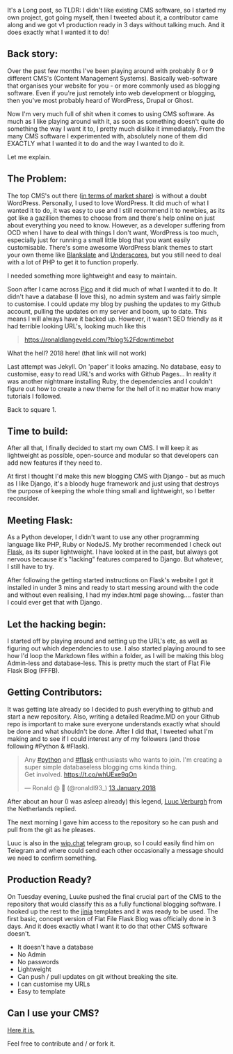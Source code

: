 <!-- VARS
##title: Building an Open Source project from problem to production ready in 3 Days ./title
##author: Ronald ./author
##date: 2018/01/18 ./date
##slug: building-open-source-flask-blog ./slug
./VARS -->

It's a Long post, so TLDR:
I didn't like existing CMS software, so I started my own project, got going myself, then I tweeted about it, a contributor came along and we got v1 production ready in 3 days without talking much. And it does exactly what I wanted it to do!

## Back story:

Over the past few months I've been playing around with probably 8 or 9 different CMS's (Content Management Systems). Basically web-software that organises your website for you - or more commonly used as blogging software. Even if you're just remotely into web development or blogging, then you've most probably heard of WordPress, Drupal or Ghost. 

Now I'm very much full of shit when it comes to using CMS software. As much as I like playing around with it, as soon as something doesn't quite do something the way I want it to, I pretty much dislike it immediately. From the many CMS software I experimented with, absolutely none of them did EXACTLY what I wanted it to do and the way I wanted to do it.

Let me explain.

## The Problem:

The top CMS's out there ([in terms of market share](https://websitesetup.org/popular-cms/)) is without a doubt WordPress. Personally, I used to love WordPress. It did much of what I wanted it to do, it was easy to use and I still recommend it to newbies, as its got like a gazillion themes to choose from and there's help online on just about everything you need to know. However, as a developer suffering from OCD when I have to deal with things I don't want, WordPress is too much, especially just for running a small little blog that you want easily customisable. There's some awesome WordPress blank themes to start your own theme like [Blankslate](https://wordpress.org/themes/blankslate/) and [Underscores](https://underscores.me/), but you still need to deal with a lot of PHP to get it to function properly.

I needed something more lightweight and easy to maintain. 

Soon after I came across [Pico](http://picocms.org/) and it did much of what I wanted it to do. It didn't have a database (I love this), no admin system and was fairly simple to customise. I could update my blog by pushing the updates to my Github account, pulling the updates on my server and boom, up to date. This means I will always have it backed up. However, it wasn't SEO friendly as it had terrible looking URL's, looking much like this 

> https://ronaldlangeveld.com/?blog%2Fdowntimebot

What the hell? 2018 here! (that link will not work)

Last attempt was Jekyll. On 'paper' it looks amazing. No database, easy to customise, easy to read URL's and works with Github Pages... In reality it was another nightmare installing Ruby, the dependencies and I couldn't figure out how to create a new theme for the hell of it no matter how many tutorials I followed.

Back to square 1. 

## Time to build:
After all that, I finally decided to start my own CMS. I will keep it as lightweight as possible, open-source and modular so that developers can add new features if they need to.

At first I thought I'd make this new blogging CMS with Django - but as much as I like Django, it's a bloody huge framework and just using that destroys the purpose of keeping the whole thing small and lightweight, so I better reconsider. 

## Meeting Flask:

As a Python developer, I didn't want to use any other programming language like PHP, Ruby or NodeJS. 
My brother recommended I check out [Flask](http://flask.pocoo.org/), as its super lightweight. I have looked at in the past, but always got nervous because it's "lacking" features compared to Django. But whatever, I still have to try.

After following the getting started instructions on Flask's website I got it installed in under 3 mins and ready to start messing around with the code and without even realising, I had my index.html page showing.... faster than I could ever get that with Django.

## Let the hacking begin:
I started off by playing around and setting up the URL's etc, as well as figuring out which dependencies to use. I also started playing around to see how I'd loop the Markdown files within a folder, as I will be making this blog Admin-less and database-less. This is pretty much the start of Flat File Flask Blog (FFFB).

## Getting Contributors:
It was getting late already so I decided to push everything to github and start a new repository. Also, writing a detailed Readme.MD on your Github repo is important to make sure everyone understands exactly what should be done and what shouldn't be done. After I did that, I tweeted what I'm making and to see if I could interest any of my followers (and those following #Python & #Flask).

<blockquote class="twitter-tweet" data-cards="hidden" data-lang="en-gb"><p lang="en" dir="ltr">Any <a href="https://twitter.com/hashtag/python?src=hash&amp;ref_src=twsrc%5Etfw">#python</a> and <a href="https://twitter.com/hashtag/flask?src=hash&amp;ref_src=twsrc%5Etfw">#flask</a> enthusiasts who wants to join. I&#39;m creating a super simple databaseless blogging cms kinda thing. <br>Get involved. <a href="https://t.co/whUExe9qOn">https://t.co/whUExe9qOn</a></p>&mdash; Ronald @ 🌴 (@ronaldl93_) <a href="https://twitter.com/ronaldl93_/status/952217837447385088?ref_src=twsrc%5Etfw">13 January 2018</a></blockquote>
<script async src="https://platform.twitter.com/widgets.js" charset="utf-8"></script>


After about an hour (I was asleep already) this legend, [Luuc Verburgh](https://twitter.com/luucvp) from the Netherlands replied. 


The next morning I gave him access to the repository so he can push and pull from the git as he pleases.

Luuc is also in the [wip.chat](https://wip.chat/) telegram group, so I could easily find him on Telegram and where could send each other occasionally a message should we need to confirm something. 

## Production Ready?
On Tuesday evening, Luuke pushed the final crucial part of the CMS to the repository that would classify this as a fully functional blogging software. 
I hooked up the rest to the [jinja](http://jinja.pocoo.org/) templates and it was ready to be used. The first basic, concept version of Flat File Flask Blog was officially done in 3 days. And it does exactly what I want it to do that other CMS software doesn't.

 - It doesn't have a database
 - No Admin
 - No passwords
 - Lightweight
 - Can push / pull updates on git without breaking the site.
 - I can customise my URLs
 - Easy to template

## Can I use your CMS?

[Here it is.](https://github.com/burgundy93/FlatFileFlaskBlog)

Feel free to contribute and / or fork it.
